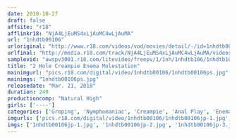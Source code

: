 ```yaml
---
date: 2018-10-27
draft: false
affsite: "r18"
afflinkr18: "NjA4LjEuMS4xLjAuMC4wLjAuMA"
url: "1nhdtb00106"
urloriginal: "http://www.r18.com/videos/vod/movies/detail/-/id=1nhdtb00106"
urlfinal: "http://media.r18.com/track/NjA4LjEuMS4xLjAuMC4wLjAuMA/videos/vod/movies/detail/-/id=1nhdtb00106"
samplevid: "awspv3001.r18.com/litevideo/freepv/1/1nh/1nhdtb106/1nhdtb106_dmb_w.mp4"
title: "2 Hole Creampie Enema Molestation"
mainimgurl: "pics.r18.com/digital/video/1nhdtb00106/1nhdtb00106ps.jpg"
mainimgs: "1nhdtb00106ps.jpg"
releasedate: "Mar. 21, 2018"
duration: 249
productioncomp: "Natural High"
girls: ['----']
categories: ['Groping', 'Nymphomaniac', 'Creampie', 'Anal Play', 'Enema', 'Over 4 Hours', 'Hi-Def']
imgurls: ['pics.r18.com/digital/video/1nhdtb00106/1nhdtb00106jp-1.jpg', 'pics.r18.com/digital/video/1nhdtb00106/1nhdtb00106jp-2.jpg', 'pics.r18.com/digital/video/1nhdtb00106/1nhdtb00106jp-3.jpg', 'pics.r18.com/digital/video/1nhdtb00106/1nhdtb00106jp-4.jpg', 'pics.r18.com/digital/video/1nhdtb00106/1nhdtb00106jp-5.jpg', 'pics.r18.com/digital/video/1nhdtb00106/1nhdtb00106jp-6.jpg', 'pics.r18.com/digital/video/1nhdtb00106/1nhdtb00106jp-7.jpg', 'pics.r18.com/digital/video/1nhdtb00106/1nhdtb00106jp-8.jpg', 'pics.r18.com/digital/video/1nhdtb00106/1nhdtb00106jp-9.jpg', 'pics.r18.com/digital/video/1nhdtb00106/1nhdtb00106jp-10.jpg', 'pics.r18.com/digital/video/1nhdtb00106/1nhdtb00106jp-11.jpg', 'pics.r18.com/digital/video/1nhdtb00106/1nhdtb00106jp-12.jpg', 'pics.r18.com/digital/video/1nhdtb00106/1nhdtb00106jp-13.jpg', 'pics.r18.com/digital/video/1nhdtb00106/1nhdtb00106jp-14.jpg', 'pics.r18.com/digital/video/1nhdtb00106/1nhdtb00106jp-15.jpg', 'pics.r18.com/digital/video/1nhdtb00106/1nhdtb00106jp-16.jpg', 'pics.r18.com/digital/video/1nhdtb00106/1nhdtb00106jp-17.jpg', 'pics.r18.com/digital/video/1nhdtb00106/1nhdtb00106jp-18.jpg', 'pics.r18.com/digital/video/1nhdtb00106/1nhdtb00106jp-19.jpg', 'pics.r18.com/digital/video/1nhdtb00106/1nhdtb00106jp-20.jpg']
imgs: ['1nhdtb00106jp-1.jpg', '1nhdtb00106jp-2.jpg', '1nhdtb00106jp-3.jpg', '1nhdtb00106jp-4.jpg', '1nhdtb00106jp-5.jpg', '1nhdtb00106jp-6.jpg', '1nhdtb00106jp-7.jpg', '1nhdtb00106jp-8.jpg', '1nhdtb00106jp-9.jpg', '1nhdtb00106jp-10.jpg', '1nhdtb00106jp-11.jpg', '1nhdtb00106jp-12.jpg', '1nhdtb00106jp-13.jpg', '1nhdtb00106jp-14.jpg', '1nhdtb00106jp-15.jpg', '1nhdtb00106jp-16.jpg', '1nhdtb00106jp-17.jpg', '1nhdtb00106jp-18.jpg', '1nhdtb00106jp-19.jpg', '1nhdtb00106jp-20.jpg']
---
```

